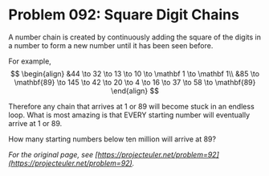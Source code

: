 # Problem 092: Square Digit Chains

A number chain is created by continuously adding the square of the digits in a number to form a new number until it has been seen before.

For example,
$$
\begin{align}
&44 \to 32 \to 13 \to 10 \to \mathbf 1 \to \mathbf 1\\
&85 \to \mathbf{89} \to 145 \to 42 \to 20 \to 4 \to 16 \to 37 \to 58 \to \mathbf{89}
\end{align}
$$

Therefore any chain that arrives at $1$ or $89$ will become stuck in an endless loop. What is most amazing is that EVERY starting number will eventually arrive at $1$ or $89$.

How many starting numbers below ten million will arrive at $89$?

*For the original page, see [https://projecteuler.net/problem=92](https://projecteuler.net/problem=92).*
